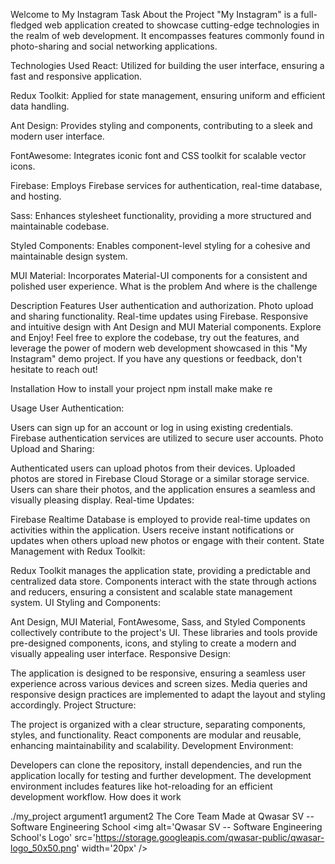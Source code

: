 Welcome to My Instagram
Task
About the Project "My Instagram" is a full-fledged web application created to showcase cutting-edge technologies in the realm of web development. It encompasses features commonly found in photo-sharing and social networking applications.

Technologies Used React: Utilized for building the user interface, ensuring a fast and responsive application.

Redux Toolkit: Applied for state management, ensuring uniform and efficient data handling.

Ant Design: Provides styling and components, contributing to a sleek and modern user interface.

FontAwesome: Integrates iconic font and CSS toolkit for scalable vector icons.

Firebase: Employs Firebase services for authentication, real-time database, and hosting.

Sass: Enhances stylesheet functionality, providing a more structured and maintainable codebase.

Styled Components: Enables component-level styling for a cohesive and maintainable design system.

MUI Material: Incorporates Material-UI components for a consistent and polished user experience. What is the problem And where is the challenge

Description
Features User authentication and authorization. Photo upload and sharing functionality. Real-time updates using Firebase. Responsive and intuitive design with Ant Design and MUI Material components. Explore and Enjoy! Feel free to explore the codebase, try out the features, and leverage the power of modern web development showcased in this "My Instagram" demo project. If you have any questions or feedback, don't hesitate to reach out!

Installation
How to install your project npm install make make re

Usage
User Authentication:

Users can sign up for an account or log in using existing credentials. Firebase authentication services are utilized to secure user accounts. Photo Upload and Sharing:

Authenticated users can upload photos from their devices. Uploaded photos are stored in Firebase Cloud Storage or a similar storage service. Users can share their photos, and the application ensures a seamless and visually pleasing display. Real-time Updates:

Firebase Realtime Database is employed to provide real-time updates on activities within the application. Users receive instant notifications or updates when others upload new photos or engage with their content. State Management with Redux Toolkit:

Redux Toolkit manages the application state, providing a predictable and centralized data store. Components interact with the state through actions and reducers, ensuring a consistent and scalable state management system. UI Styling and Components:

Ant Design, MUI Material, FontAwesome, Sass, and Styled Components collectively contribute to the project's UI. These libraries and tools provide pre-designed components, icons, and styling to create a modern and visually appealing user interface. Responsive Design:

The application is designed to be responsive, ensuring a seamless user experience across various devices and screen sizes. Media queries and responsive design practices are implemented to adapt the layout and styling accordingly. Project Structure:

The project is organized with a clear structure, separating components, styles, and functionality. React components are modular and reusable, enhancing maintainability and scalability. Development Environment:

Developers can clone the repository, install dependencies, and run the application locally for testing and further development. The development environment includes features like hot-reloading for an efficient development workflow. How does it work

./my_project argument1 argument2
The Core Team
Made at Qwasar SV -- Software Engineering School <img alt='Qwasar SV -- Software Engineering School's Logo' src='https://storage.googleapis.com/qwasar-public/qwasar-logo_50x50.png' width='20px' />